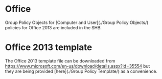 # Office
Group Policy Objects for [Computer and User](./Group Policy Objects/) policies for Office 2013 are included in the SHB.

# Office 2013 template
The Office 2013 template file can be downloaded from https://www.microsoft.com/en-us/download/details.aspx?id=35554 but they are being provided
[here](./Group Policy Template/) as a convenience.
